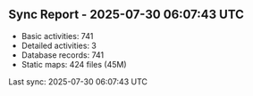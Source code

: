 ## Sync Report - 2025-07-30 06:07:43 UTC

- Basic activities: 741
- Detailed activities: 3
- Database records: 741
- Static maps: 424 files (45M)

Last sync: 2025-07-30 06:07:43 UTC
